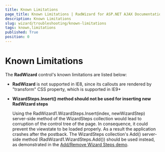 ```yaml
---
title: Known Limitations
page_title: Known Limitations | RadWizard for ASP.NET AJAX Documentation
description: Known Limitations
slug: wizard/troubleshooting/known-limitations
tags: known,limitations
published: True
position: 0
---
```


# Known Limitations



The **RadWizard** control's known limitations are listed below:

* **RadWizard** is not supported in IE8, since its callouts are rendered by "transform" CSS property, which is supported in IE9+

* **WizardSteps.Insert() method should not be used for inserting new RadWizard steps**

	Using the RadWizard1.WizardSteps.Insert(index, newWizardStep) server-side method of the WizardSteps collection would lead to corruption of the control tree of the page. In consequence, it could prevent the viewstate to be loaded properly. As a result the application crashes after the postback. The WizardSteps collection's Add() server-side method (RadWizard1.WizardSteps.Add()) should be used instead, as demonstrated in the [Add/Remove Wizard Steps demo](https://demos.telerik.com/aspnet-ajax/wizard/application-scenarios/add-remove-wizardsteps/defaultcs.aspx).
